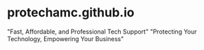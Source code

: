 # protechamc.github.io
"Fast, Affordable, and Professional Tech Support"  "Protecting Your Technology, Empowering Your Business"
